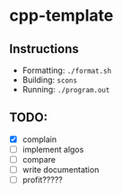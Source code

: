 # cpp-template

## Instructions

- Formatting: `./format.sh`
- Building: `scons`
- Running: `./program.out`

## TODO:
- [X] complain
- [ ] implement algos
- [ ] compare
- [ ] write documentation
- [ ] profit?????

